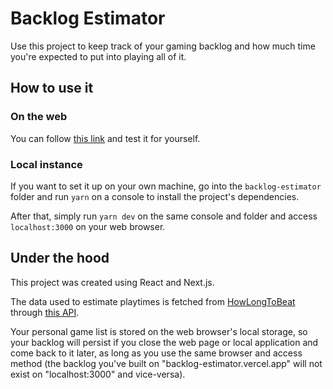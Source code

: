 # Backlog Estimator

Use this project to keep track of your gaming backlog and how much time you're expected to put into playing all of it.

## How to use it

### On the web

You can follow [this link](https://backlog-estimator.vercel.app/) and test it for yourself.

### Local instance

If you want to set it up on your own machine, go into the `backlog-estimator` folder and run `yarn` on a console to install the project's dependencies.

After that, simply run `yarn dev` on the same console and folder and access `localhost:3000` on your web browser.

## Under the hood

This project was created using React and Next.js.

The data used to estimate playtimes is fetched from [HowLongToBeat](https://howlongtobeat.com/) through [this API](https://github.com/ckatzorke/howlongtobeat).

Your personal game list is stored on the web browser's local storage, so your backlog will persist if you close the web page or local application and come back to it later, as long as you use the same browser and access method (the backlog you've built on "backlog-estimator.vercel.app" will not exist on "localhost:3000" and vice-versa).
